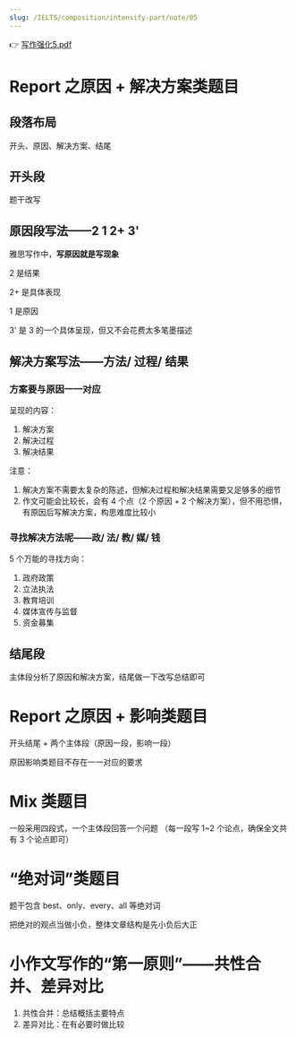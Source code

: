```yaml
---
slug: /IELTS/composition/intensify-part/note/05
---
```


👉 [写作强化5.pdf](./写作强化5.pdf)

# Report 之原因 + 解决方案类题目

## 段落布局

开头、原因、解决方案、结尾

## 开头段

题干改写

## 原因段写法——2 1 2+ 3'

雅思写作中，**写原因就是写现象**

2 是结果

2+ 是具体表现

1 是原因

3' 是 3 的一个具体呈现，但又不会花费太多笔墨描述

## 解决方案写法——方法/ 过程/ 结果

### 方案要与原因一一对应

呈现的内容：

1. 解决方案
2. 解决过程
3. 解决结果

注意：

1. 解决方案不需要太复杂的陈述，但解决过程和解决结果需要又足够多的细节
2. 作文可能会比较长，会有 4 个点（2 个原因 + 2 个解决方案），但不用恐惧，有原因后写解决方案，构思难度比较小

### 寻找解决方法呢——政/ 法/ 教/ 媒/ 钱

5 个万能的寻找方向：

1. 政府政策
2. 立法执法
3. 教育培训
4. 媒体宣传与监督
5. 资金募集

## 结尾段

主体段分析了原因和解决方案，结尾做一下改写总结即可

# Report 之原因 + 影响类题目

开头结尾 + 两个主体段（原因一段，影响一段）

原因影响类题目不存在一一对应的要求

# Mix 类题目

一般采用四段式，一个主体段回答一个问题
（每一段写 1~2 个论点，确保全文共有 3 个论点即可）

# “绝对词”类题目

题干包含 best、only、every、all 等绝对词

把绝对的观点当做小负，整体文章结构是先小负后大正

# 小作文写作的“第一原则”——共性合并、差异对比

1. 共性合并：总结概括主要特点
2. 差异对比：在有必要时做比较
